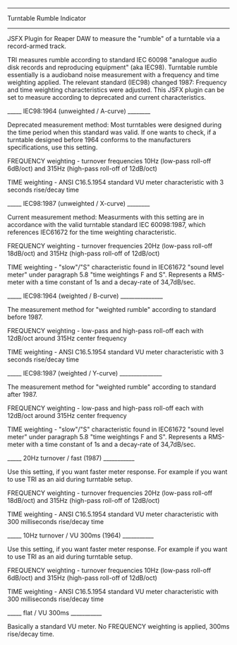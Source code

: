 ****************************************
Turntable Rumble Indicator
****************************************
JSFX Plugin for Reaper DAW to measure the "rumble" of a turntable via a record-armed track.

TRI measures rumble according to standard IEC 60098 "analogue audio disk records and reproducing equipment" (aka IEC98). 
Turntable rumble essentially is a audioband noise measurement with a frequency and time weighting applied. 
The relevant standard (IEC98) changed 1987: Frequency and time weighting characteristics were adjusted. 
This JSFX plugin can be set to measure according to deprecated and current characteristics.

_____ IEC98:1964 (unweighted / A-curve) ________

Deprecated measurement method: Most turntables were designed during the time period when this standard was valid. If one wants to check, 
if a turntable designed before 1964 conforms to the manufacturers specifications, use this setting.

FREQUENCY weighting - turnover frequencies 10Hz (low-pass roll-off 6dB/oct) and 315Hz (high-pass roll-off of 12dB/oct) 

TIME weighting - ANSI C16.5.1954 standard VU meter characteristic with 3 seconds rise/decay time


_____ IEC98:1987 (unweighted / X-curve) ________

Current measurement method: Measurments with this setting are in accordance with the valid turntable standard IEC 60098:1987, 
which references IEC61672 for the time weighting characteristic.

FREQUENCY weighting - turnover frequencies 20Hz (low-pass roll-off 18dB/oct) and 315Hz (high-pass roll-off of 12dB/oct) 

TIME weighting - "slow"/"S" characteristic found in IEC61672 "sound level meter" under paragraph 5.8 "time weightings F and S". 
Represents a RMS-meter with a time constant of 1s and a decay-rate of 34,7dB/sec.


_____ IEC98:1964 (weighted / B-curve) _______________

The measurement method for "weighted rumble" according to standard before 1987.

FREQUENCY weighting - low-pass and high-pass roll-off each with 12dB/oct around 315Hz center frequency

TIME weighting - ANSI C16.5.1954 standard VU meter characteristic with 3 seconds rise/decay time


_____ IEC98:1987 (weighted / Y-curve) _______________

The measurement method for "weighted rumble" according to standard after 1987.

FREQUENCY weighting - low-pass and high-pass roll-off each with 12dB/oct around 315Hz center frequency

TIME weighting - "slow"/"S" characteristic found in IEC61672 "sound level meter" under paragraph 5.8 "time weightings F and S". 
Represents a RMS-meter with a time constant of 1s and a decay-rate of 34,7dB/sec.


_____ 20Hz turnover / fast (1987) ___________

Use this setting, if you want faster meter response. For example if you want to use TRI as an aid during turntable setup.

FREQUENCY weighting - turnover frequencies 20Hz (low-pass roll-off 18dB/oct) and 315Hz (high-pass roll-off of 12dB/oct) 

TIME weighting - ANSI C16.5.1954 standard VU meter characteristic with 300 milliseconds rise/decay time

_____ 10Hz turnover / VU 300ms (1964) ___________

Use this setting, if you want faster meter response. For example if you want to use TRI as an aid during turntable setup.

FREQUENCY weighting - turnover frequencies 10Hz (low-pass roll-off 6dB/oct) and 315Hz (high-pass roll-off of 12dB/oct) 

TIME weighting - ANSI C16.5.1954 standard VU meter characteristic with 300 milliseconds rise/decay time

_____ flat / VU 300ms ___________

Basically a standard VU meter. No FREQUENCY weighting is applied, 300ms rise/decay time.




